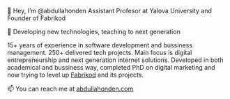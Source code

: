 👋 Hey, I’m @abdullahonden
Assistant Profesor at Yalova University and Founder of Fabrikod

🌱 Developing new technologies, teaching to next generation

15+ years of experience in software development and bussiness management. 250+ delivered tech projects. Main focus is digital entrepreneurship and next generation internet solutions. 
Developed in both academical and bussiness way, completed PhD on digital marketing and now trying to level up [Fabrikod](https://fabrikod.com) and its projects.

📫 You can reach me at [abdullahonden.com](https://abdullahonden.com)
